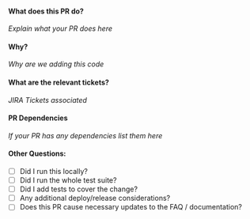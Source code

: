 #### What does this PR do?
_Explain what your PR does here_

#### Why?
_Why are we adding this code_

#### What are the relevant tickets?
_JIRA Tickets associated_

#### PR Dependencies
_If your PR has any dependencies list them here_

#### Other Questions:
- [ ] Did I run this locally?
- [ ] Did I run the whole test suite?
- [ ] Did I add tests to cover the change?
- [ ] Any additional deploy/release considerations?
- [ ] Does this PR cause necessary updates to the FAQ / documentation?
